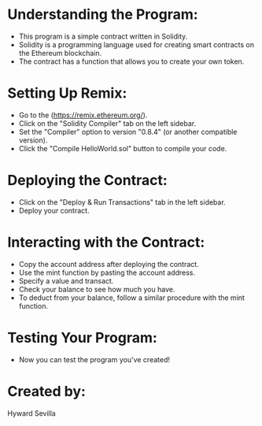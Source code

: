  # Understanding the Program:
   - This program is a simple contract written in Solidity.
   - Solidity is a programming language used for creating smart contracts on the Ethereum blockchain.
   - The contract has a function that allows you to create your own token.

 # Setting Up Remix:
   - Go to the (https://remix.ethereum.org/).
   - Click on the "Solidity Compiler" tab on the left sidebar.
   - Set the "Compiler" option to version "0.8.4" (or another compatible version).
   - Click the "Compile HelloWorld.sol" button to compile your code.

 # Deploying the Contract:
   - Click on the "Deploy & Run Transactions" tab in the left sidebar.
   - Deploy your contract.

# Interacting with the Contract:
   - Copy the account address after deploying the contract.
   - Use the mint function by pasting the account address.
   - Specify a value and transact.
   - Check your balance to see how much you have.
   - To deduct from your balance, follow a similar procedure with the mint function.

# Testing Your Program:
   - Now you can test the program you've created!


# Created by:
Hyward Sevilla
